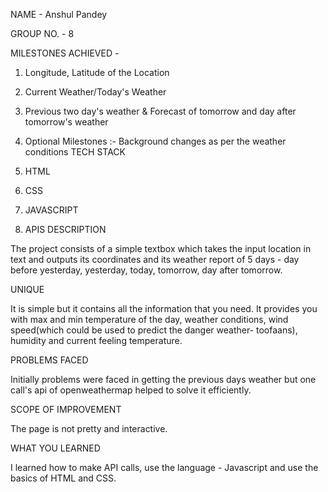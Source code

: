 NAME - Anshul Pandey

GROUP NO. - 8

MILESTONES ACHIEVED -

1. Longitude, Latitude of the Location
2. Current Weather/Today's Weather
3. Previous two day's weather & Forecast of tomorrow and day after tomorrow's weather
4. Optional Milestones :- Background changes as per the weather conditions
TECH STACK

1. HTML
2. CSS
3. JAVASCRIPT
4. APIS
DESCRIPTION

The project consists of a simple textbox which takes the input location in text and outputs its coordinates and its weather report of 5 days - day before yesterday, yesterday, today, tomorrow, day after tomorrow.

UNIQUE

It is simple but it contains all the information that you need. It provides you with max and min temperature of the day, weather conditions, wind speed(which could be used to predict the danger weather- toofaans), humidity and current feeling temperature.

PROBLEMS FACED

Initially problems were faced in getting the previous days weather but one call's api of openweathermap helped to solve it efficiently.

SCOPE OF IMPROVEMENT

The page is not pretty and interactive.

WHAT YOU LEARNED

I learned how to make API calls, use the language - Javascript and use the basics of HTML and CSS.

